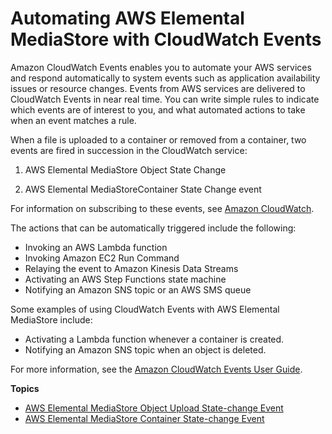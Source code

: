 # Automating AWS Elemental MediaStore with CloudWatch Events<a name="monitoring-automating-with-cloudwatch-events"></a>

Amazon CloudWatch Events enables you to automate your AWS services and respond automatically to system events such as application availability issues or resource changes\. Events from AWS services are delivered to CloudWatch Events in near real time\. You can write simple rules to indicate which events are of interest to you, and what automated actions to take when an event matches a rule\.

When a file is uploaded to a container or removed from a container, two events are fired in succession in the CloudWatch service:

1. AWS Elemental MediaStore Object State Change

1. AWS Elemental MediaStoreContainer State Change event

For information on subscribing to these events, see [Amazon CloudWatch](http://docs.aws.amazon.com/cloudwatch/)\.

The actions that can be automatically triggered include the following:
+ Invoking an AWS Lambda function
+ Invoking Amazon EC2 Run Command
+ Relaying the event to Amazon Kinesis Data Streams
+ Activating an AWS Step Functions state machine
+ Notifying an Amazon SNS topic or an AWS SMS queue

Some examples of using CloudWatch Events with AWS Elemental MediaStore include:
+ Activating a Lambda function whenever a container is created\.
+ Notifying an Amazon SNS topic when an object is deleted\.

For more information, see the [Amazon CloudWatch Events User Guide](http://docs.aws.amazon.com/AmazonCloudWatch/latest/events/)\.

**Topics**
+ [AWS Elemental MediaStore Object Upload State\-change Event](monitoring-cloudwatch-events-object-upload-state-change.md)
+ [AWS Elemental MediaStore Container State\-change Event](monitoring-cloudwatch-events-container-state-change.md)